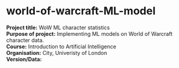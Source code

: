 # world-of-warcraft-ML-model

**Project title:** WoW ML character statistics    
**Purpose of project:** Implementing ML models on World of Warcraft character data.     
**Course:** Introduction to Artificial Intelligence     
**Organisation:** City, Univeristy of London     
**Version/Data:**  
